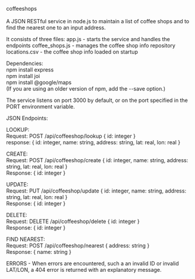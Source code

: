 coffeeshops<br><br>
A JSON RESTful service in node.js to maintain a list of coffee shops and to find the nearest one to an input address.

It consists of three files:
app.js - starts the service and handles the endpoints
coffee_shops.js - manages the coffee shop info repository
locations.csv - the coffee shop info loaded on startup

Dependencies:<br>
npm install express<br>
npm install joi<br>
npm install @google/maps<br>
(If you are using an older version of npm, add the --save option.)

The service listens on port 3000 by default, or on the port specified in the PORT environment variable.

JSON Endpoints:<br>

LOOKUP: <br>  Request: POST /api/coffeeshop/lookup { id: integer } <br>  response: { id: integer, name: string, address: string, lat: real, lon: real }<br>

CREATE:<br> Request: POST /api/coffeeshop/create { id: integer, name: string, address: string, lat: real, lon: real } <br>Response: { id: integer }<br>

UPDATE:<br> Request: PUT /api/coffeeshop/update { id: integer, name: string, address: string, lat: real, lon: real }<br> Response: { id: integer }<br>

DELETE:<br> Request: DELETE /api/coffeeshop/delete { id: integer } <br>Response: { id: integer } <br>

FIND NEAREST: <br>Request: POST /api/coffeeshop/nearest { address: string } <br>Response: { name: string }<br>

ERRORS - When errors are encountered, such a an invalid ID or invalid LAT/LON, a 404 error is returned with an explanatory message.
